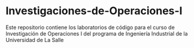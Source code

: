 # Investigaciones-de-Operaciones-I
Este repositorio contiene los laboratorios de código para el curso de Investigación de Operaciones I del programa de Ingeniería Industrial de la Universidad de La Salle
